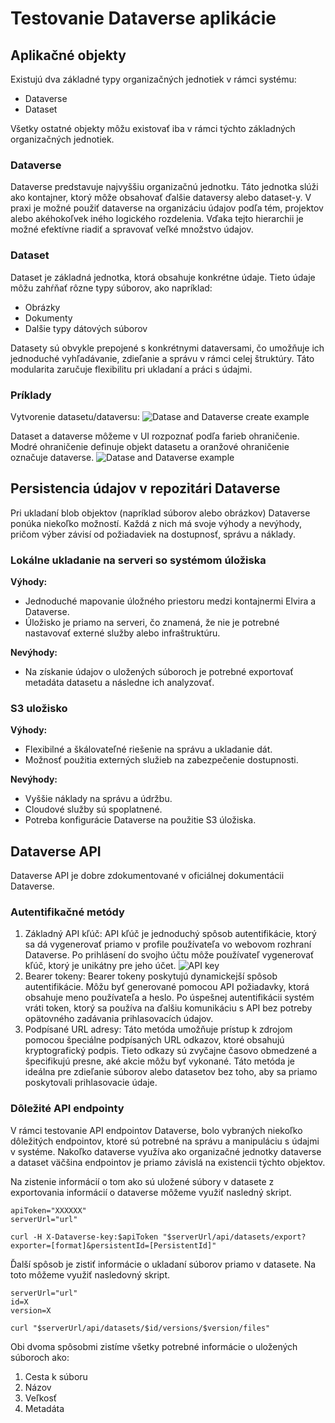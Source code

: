 # Testovanie Dataverse aplikácie

## Aplikačné objekty 

Existujú dva základné typy organizačných jednotiek v rámci systému:
- Dataverse
- Dataset

Všetky ostatné objekty môžu existovať iba v rámci týchto základných organizačných jednotiek.

### Dataverse

Dataverse predstavuje najvyššiu organizačnú jednotku. Táto jednotka slúži ako kontajner, ktorý môže obsahovať ďalšie dataversy alebo dataset-y. V praxi je možné použiť dataverse na organizáciu údajov podľa tém, projektov alebo akéhokoľvek iného logického rozdelenia. Vďaka tejto hierarchii je možné efektívne riadiť a spravovať veľké množstvo údajov. 

### Dataset

Dataset je základná jednotka, ktorá obsahuje konkrétne údaje. Tieto údaje môžu zahŕňať rôzne typy súborov, ako napríklad:
- Obrázky
- Dokumenty
- Dalšie typy dátových súborov

Datasety sú obvykle prepojené s konkrétnymi dataversami, čo umožňuje ich jednoduché vyhľadávanie, zdieľanie a správu v rámci celej štruktúry. Táto modularita zaručuje flexibilitu pri ukladaní a práci s údajmi.


### Príklady
Vytvorenie datasetu/dataversu:
![Datase and Dataverse create example](.img/create-data-TP.png)

Dataset a dataverse môžeme v UI rozpoznať podľa farieb ohraničenie. Modré ohraničenie definuje objekt datasetu a oranžové ohraničenie označuje dataverse.
![Datase and Dataverse example](.img/priklad-dataverse-dataset.png)

## Persistencia údajov v repozitári Dataverse
Pri ukladaní blob objektov (napríklad súborov alebo obrázkov) Dataverse ponúka niekoľko možností. Každá z nich má svoje výhody a nevýhody, pričom výber závisí od požiadaviek na dostupnosť, správu a náklady.

### Lokálne ukladanie na serveri so systémom úložiska

**Výhody:**
- Jednoduché mapovanie úložného priestoru medzi kontajnermi Elvira a Dataverse.
- Úložisko je priamo na serveri, čo znamená, že nie je potrebné nastavovať externé služby alebo infraštruktúru.

**Nevýhody:**
- Na získanie údajov o uložených súboroch je potrebné exportovať metadáta datasetu a následne ich analyzovať.

### S3 uložisko
**Výhody:**
- Flexibilné a škálovateľné riešenie na správu a ukladanie dát.
- Možnosť použitia externých služieb na zabezpečenie dostupnosti.

**Nevýhody:**
- Vyššie náklady na správu a údržbu.
- Cloudové služby sú spoplatnené.
- Potreba konfigurácie Dataverse na použitie S3 úložiska.

## Dataverse API
Dataverse API je dobre zdokumentované v oficiálnej dokumentácii Dataverse.

### Autentifikačné metódy
1.	Základný API kľúč: 
API kľúč je jednoduchý spôsob autentifikácie, ktorý sa dá vygenerovať priamo v profile používateľa vo webovom rozhraní Dataverse. Po prihlásení do svojho účtu môže používateľ vygenerovať kľúč, ktorý je unikátny pre jeho účet.
![API key](.img/token-generation.png)
2.	Bearer tokeny:
Bearer tokeny poskytujú dynamickejší spôsob autentifikácie. Môžu byť generované pomocou API požiadavky, ktorá obsahuje meno používateľa a heslo. Po úspešnej autentifikácii systém vráti token, ktorý sa používa na ďalšiu komunikáciu s API bez potreby opätovného zadávania prihlasovacích údajov.
3.	Podpísané URL adresy:
Táto metóda umožňuje prístup k zdrojom pomocou špeciálne podpísaných URL odkazov, ktoré obsahujú kryptografický podpis. Tieto odkazy sú zvyčajne časovo obmedzené a špecifikujú presne, aké akcie môžu byť vykonané. Táto metóda je ideálna pre zdieľanie súborov alebo datasetov bez toho, aby sa priamo poskytovali prihlasovacie údaje.

### Dôležité API endpointy
V rámci testovanie API endpointov Dataverse, bolo vybraných niekoľko dôležitých endpointov, ktoré sú potrebné na správu a manipuláciu s údajmi v systéme. Nakoľko dataverse využíva ako organizačné jednotky dataverse a dataset väčšina endpointov je priamo závislá na existencii týchto objektov. 

Na zistenie informácií o tom ako sú uložené súbory v datasete z exportovania informácií o dataverse môžeme využiť nasledný skript.
``` shell
apiToken="XXXXXX"
serverUrl="url"

curl -H X-Dataverse-key:$apiToken "$serverUrl/api/datasets/export?exporter=[format]&persistentId=[PersistentId]"
```

Ďalší spôsob je zistiť informácie o ukladaní súborov priamo v datasete. Na toto môžeme využiť nasledovný skript.
``` shell
serverUrl="url"
id=X
version=X

curl "$serverUrl/api/datasets/$id/versions/$version/files"
```

Obi dvoma spôsobmi zistíme všetky potrebné informácie o uložených súboroch ako:
1. Cesta k súboru
2. Názov
3. Veľkosť
4. Metadáta
